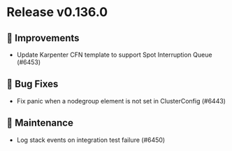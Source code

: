 # Release v0.136.0

## 🎯 Improvements

- Update Karpenter CFN template to support Spot Interruption Queue (#6453)

## 🐛 Bug Fixes

- Fix panic when a nodegroup element is not set in ClusterConfig (#6443)

## 🧰 Maintenance

- Log stack events on integration test failure (#6450)